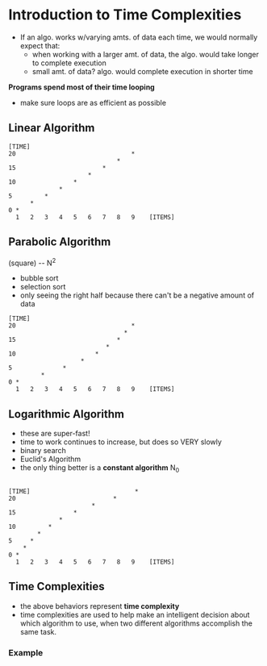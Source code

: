 # Introduction to Time Complexities

- If an algo. works w/varying amts. of data each time, we would normally expect that:
  - when working with a larger amt. of data, the algo. would take longer to complete execution
  - small amt. of data? algo. would complete execution in shorter time

__Programs spend most of their time looping__
- make sure loops are as efficient as possible


## Linear Algorithm
```
[TIME]
20                                *
                              *
15                        *  
                      *
10                *
              *
5         *
      *
0 *
  1   2   3   4   5   6   7   8   9    [ITEMS]
```

## Parabolic Algorithm
(square) -- N<sup>2</sup>
- bubble sort
- selection sort
- only seeing the right half because there can't be a negative amount of data
```
[TIME]
20                                *
                                *
15                            *  
                           *
10                      *
                    *
5              *
         *
0 *
  1   2   3   4   5   6   7   8   9    [ITEMS]
```

## Logarithmic Algorithm
- these are super-fast!
- time to work continues to increase, but does so VERY slowly
- binary search
- Euclid's Algorithm
- the only thing better is a __constant algorithm__
N<sub>0</sub>
```

[TIME]                             *
20                           *
                       *
15                *  
              *
10         *
        *
5     *
    *
0 *
  1   2   3   4   5   6   7   8   9    [ITEMS]
```

## Time Complexities
- the above behaviors represent __time complexity__
- time complexities are used to help make an intelligent decision about which algorithm to use, when two different algorithms accomplish the same task.

### Example

